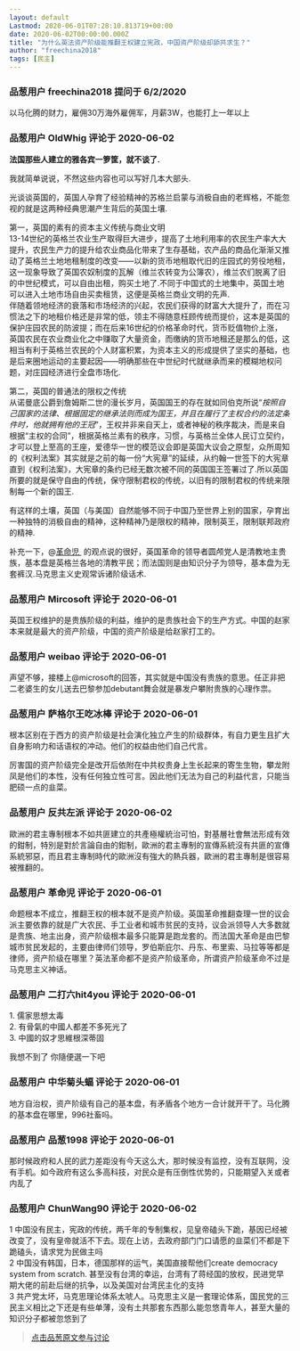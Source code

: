 ```yaml
---
layout: default
Lastmod: 2020-06-01T07:28:10.813719+00:00
date: 2020-06-02T00:00:00.000Z
title: "为什么英法资产阶级能推翻王权建立宪政，中国资产阶级却舔共求生？"
author: "freechina2018"
tags: [民主]
---
```



### 品葱用户 **freechina2018** 提问于 6/2/2020
    
以马化腾的财力，雇佣30万海外雇佣军，月薪3W，也能打上一年以上
    
                

### 品葱用户 **OldWhig** 评论于 2020-06-02
        
**法国那些人建立的雅各宾一箩筐，就不谈了.**  
  
我就简单说说，不然这些内容也可以写好几本大部头.  
  
光谈谈英国的，英国人孕育了经验精神的苏格兰启蒙与消极自由的老辉格，不能忽视的就是这两种经典思潮产生背后的英国土壤.  
  
第一，英国的素有的资本主义传统与商业文明  
13-14世纪的英格兰农业生产取得巨大进步，提高了土地利用率的农民生产率大大提升，农民生产力的提升给农业商品化带来了生存基础，农产品的商品化渐渐又推动了英格兰土地地租制度的改变——以新的货币地租取代旧的庄园式的劳役地租，这一现象导致了英国农奴制度的瓦解（维兰农转变为公簿农），维兰农们脱离了旧的中世纪模式，可以自由出租，购买土地了.不同于中国式的土地集中，英国土地可以进入土地市场自由买卖租赁，这便是英格兰商业文明的先声.  
伴随着领地经济的衰落和市场经济的兴起，农民们获得的财富大大提升了，而在习惯法之下的地租价格还是非常的低，领主不得随意枉顾传统而提价，这本是英国的保护庄园农民的防波提；而在后来16世纪的价格革命时代，货币贬值物价上涨，英国农民在农业商业化之中赚取了大量资金，而缴纳的货币地租还是那么的低，这相当有利于英格兰农民的个人财富积累，为资本主义的形成提供了坚实的基础，也是后来圈地运动的主要起因——明确那些在中世纪时代就继承而来的模糊地权问题，对庄园经济进行全盘市场化.  
  
第二，英国的普通法的限权之传统  
从诺曼底公爵到詹姆斯二世的漫长岁月，英国国王的存在就如同伯克所说“_按照自己国家的法律、根据固定的继承法则而成为国王，并且在履行了主权合约的法定条件时，他就拥有他的王冠_”，王权并非来自天上，或者神秘的秩序裁决，而是来自根据“主权的合同”，根据英格兰素有的秩序，习惯，与英格兰全体人民订立契约，才可以登上至高的王座，爱德华一世的模范议会即是英国大议会之原型，众所周知的《权利法案》其实就是之前的每一份“大宪章”的延续，从约翰一世签下的大宪章直到《权利法案》，大宪章的条约已经无数次被不同的英国国王签署过了.所以英国所要的就是保守自由的传统，保守限制君权的传统，以旧有的限制君权的传统来限制每一个新的国王.  
  
有这样的土壤，英国（与美国）自然能够不同于中国乃至世界上别的国家，孕育出一种独特的消极自由的精神，这种精神乃是限权的精神，限制英王，限制联邦政府的精神.  
  
补充一下，@[革命児 ](https://www.pincong.rocks/people/%E9%9D%A9%E5%91%BD%E5%85%90 "https://www.pincong.rocks/people/%E9%9D%A9%E5%91%BD%E5%85%90") 的观点说的很好，英国革命的领导者圆颅党人是清教地主贵族，基本盘是英格兰各地的清教平民；而法国则是由知识分子为领导，基本盘为无套裤汉.马克思主义史观常诉诸阶级话术.
        
                

### 品葱用户 **Mircosoft** 评论于 2020-06-01
        
英国王权维护的是贵族阶级的利益，维护的是贵族社会下的生产方式。中国的赵家本来就是最大的资产阶级，中国的资产阶级是给赵家打工的。
        
                

### 品葱用户 **weibao** 评论于 2020-06-01
        
声望不够，接楼上@microsoft的回答，其实就是中国没有贵族的意思。任正非把二老婆生的女儿送去巴黎参加debutant舞会就是暴发户攀附贵族的心理作祟。
        
                

### 品葱用户 **萨格尔王吃冰棒** 评论于 2020-06-01
        
根本区别在于西方的资产阶级是社会演化独立产生的阶级群体，有自力更生且扩大自身影响力和话语权的冲动。他们的权益由他们自己代言。  
  
厉害国的资产阶级完全是改开后依附在中共权贵身上生长起来的寄生生物，攀龙附凤是他们的本性，没有任何独立性可言。因此他们无法为自己的利益代言，只能当肥硕一点的韭菜。
        
                

### 品葱用户 **反共左派** 评论于 2020-06-02
        
歐洲的君主專制根本不如共匪建立的共產極權統治可怕，對基層社會無法形成有效的鉗制，特別是對於言論自由的鉗制，歐洲的君主專制的宣傳系統沒有共匪的宣傳系統邪惡，而且君主專制時代的歐洲沒有強大的熱兵器，歐洲的君主專制是很容易被推翻的。
        
                

### 品葱用户 **革命児** 评论于 2020-06-01
        
命题根本不成立，推翻王权的根本就不是资产阶级。英国革命推翻查理一世的议会派主要依靠的就是广大农民、手工业者和城市贫民的支持，议会派领导人大多数就是贵族、地主出身，资产阶级根本最多只能算是跑龙套的。而法国大革命是由巴黎城市贫民发起的，主要由律师们领导，罗伯斯庇尔、丹东、布里索、马拉等等都是律师，资产阶级在哪里？英法革命都不是资产阶级革命，所谓资产阶级革命不过是马克思主义神话。
        
                

### 品葱用户 **二打六hit4you** 评论于 2020-06-01
        
1\. 儒家思想太毒  
2\. 有骨氣的中國人都差不多死光了  
3\. 中國的奴才思維根深蒂固  
  
我想不到了 你隨便選一下吧
        
                

### 品葱用户 **中华菊头蝠** 评论于 2020-06-01
        
地方自治权，资产阶级有自己的基本盘，有矛盾各个地方一合计就开干了。马化腾的基本盘在哪里，996社畜吗。
        
                

### 品葱用户 **品葱1998** 评论于 2020-06-01
        
那时候政府和人民的武力差距没有今天这么大，那时候没有监控，没有互联网，没有手机。如今政府有这么多高科技，对民众是有压倒性优势的，只能期望入关或者内乱了
        
                

### 品葱用户 **ChunWang90** 评论于 2020-06-02
        
1 中国没有民主，宪政的传统，两千年的专制集权，见皇帝磕头下跪，基因已经被改变了，没有皇帝就活不下去。现在上访，去政府部门门口请愿的韭菜们不都是下跪磕头，请求党为民做主吗  
2 中国没有韩国，日本，德国那样的运气，美国直接帮他们create democracy system from scratch. 甚至没有台湾的幸运，台湾有了蒋经国的放权，民进党早期大佬的前赴后继的抗争，以及美国对台湾民主化的支持  
3 共产党太坏，马克思理论体系太唬人。马克思主义是一套理论体系，国民党的三民主义相比之下还是有些单薄，没有土共那套东西那么能忽悠青年人，甚至大量的知识分子都被忽悠到了
        
                





> [点击品葱原文参与讨论](https://pincong.rocks/question/26519)

